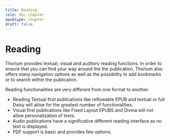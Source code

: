 ```yaml
---
title: Reading
role: doc-chapter
epubtype: chapter
draft: false
---
```


# Reading

Thorium provides textual, visual and auditory reading functions. In
order to ensure that you can find your way around the the publication,
Thorium also offers many navigation options as well as the possibility
to add bookmarks or to search within the publication.

Reading functionalities are very different from one format to another.

-   Reading Textual first publications like reflowable EPUB and textual
    or full Daisy will allow for the greatest number of functionalities.
-   Visual first publications like Fixed Layout EPUBS and Divina will
    not allow personalization of texts.
-   Audio publications have a significative different reading interface
    as no text is displayed.
-   PDF support is basic and provides few options.
